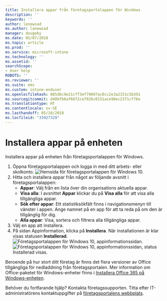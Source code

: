 ```yaml
---
title: Installera appar från företagsportalappen för Windows
description: ''
keywords: ''
author: lenewsad
ms.author: lanewsad
manager: dougeby
ms.date: 05/07/2018
ms.topic: article
ms.prod: ''
ms.service: microsoft-intune
ms.technology: ''
ms.assetid: ''
searchScope:
- User help
ROBOTS: ''
ms.reviewer: ''
ms.suite: ems
ms.custom: intune-enduser
ms.openlocfilehash: 085d6c9e21cff3ef79097ac0cc2e3a2151c5b391
ms.sourcegitcommit: d40bfb6af66f2ce7026c0151ace98ec23f1cf76e
ms.translationtype: HT
ms.contentlocale: sv-SE
ms.lasthandoff: 05/10/2018
ms.locfileid: "33927329"
---
```

# <a name="install-apps-on-your-device"></a>Installera appar på enheten
Installera appar på enheten från företagsportalappen för Windows.

1. Öppna företagsportalappen och logga in med ditt arbets- eller skolkonto.
![Hemsida för företagsportalappen för Windows 10.](./media/RS1_AppDetailsPage_Installed_03.png)
2. Hitta och installera appar från något av följande avsnitt i företagsportalappen:
    * **Appar**: Välj från en lista över din organisations aktuella appar. 
    * **Visa alla**: I avsnittet **Appar** klickar du på **Visa alla** för att visa alla tillgängliga appar.
    * **Sök efter appar**: Ett statistiksökfält finns i navigationsmenyn till vänster i appen. Ange namnet på en app för att ta reda på om den är tillgänglig för dig.
    * **Alla appar**: Visa, sortera och filtrera alla tillgängliga appar.
3. Välj en app att installera.
4. På sidan Appinformation, klicka på **Installera**. När installationen är klar visas statusen **Installerad**.
![Företagsportalappen för Windows 10, appinformationssidan.](./media/RS1_AppDetailsPage_Installed_02.png)  
![Företagsportalappen för Windows 10, appinformationssidan, status Installerad visas.](./media/RS1_AppDetailsPage_Installed_01.png)    

 Beroende på hur stort ditt företag är finns det flera versioner av Office tillgängliga för nedladdning från företagsportalen. Mer information om Office-paketet för Windows-enheter finns i [Installera Office 365 på Windows-enheten](./install-office-windows.md).

Behöver du fortfarande hjälp? Kontakta företagssupporten. Titta efter IT-administratörens kontaktuppgifter på [företagsportalens webbplats](https://portal.manage.microsoft.com#HelpDeskDialog).
